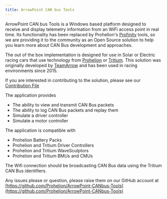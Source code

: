 ```yaml
---
title: ArrowPoint CAN bus Tools
---
```


ArrowPoint CAN bus Tools is a Windows based platform designed to receive and display telemetry information from an WiFi access point in real time.  Its functionality has been replaced by Prohelion's [Profinity](../../Profinity/index.md) tools, so we are providing it to the community as an Open Source solution to help you learn more about CAN Bus development and approaches.

The out of the box implementation is designed for use in Solar or Electric racing cars that use technology from [Prohelion](https://www.prohelion.com/) or [Tritium](https://www.tritiumcharging.com/). This solution was originally developed by [TeamArrow](https://www.teamarrow.com.au/) and has been used in racing environments since 2015.

If you are interested in contributing to the solution, please see our [Contribution File](https://github.com/Prohelion/ArrowPoint-CANbus-Tools/blob/master/CONTRIBUTING.md) 

The application provides

* The ability to view and transmit CAN Bus packets
* The ability to log CAN Bus packets and replay them
* Simulate a driver controller
* Simulate a motor controller

The application is compatible with

* Prohelion Battery Packs
* Prohelion and Tritium Driver Controllers
* Prohelion and Tritium WaveSculptors
* Prohelion and Tritium BMUs and CMUs

The Wifi connection should be broadcasting CAN Bus data using the Tritium CAN Bus identifiers.

Any issues please or question, please raise them on our GitHub account at [https://github.com/Prohelion/ArrowPoint-CANbus-Tools](https://github.com/Prohelion/ArrowPoint-CANbus-Tools)
